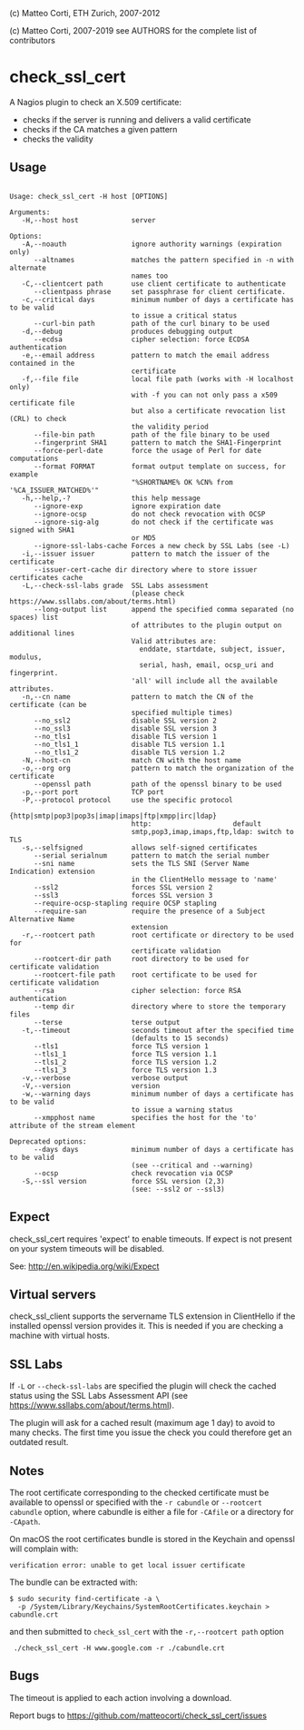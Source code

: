 
 (c) Matteo Corti, ETH Zurich, 2007-2012

 (c) Matteo Corti, 2007-2019
  see AUTHORS for the complete list of contributors

# check_ssl_cert

A Nagios plugin to check an X.509 certificate:
 - checks if the server is running and delivers a valid certificate
 - checks if the CA matches a given pattern
 - checks the validity

## Usage

```

Usage: check_ssl_cert -H host [OPTIONS]

Arguments:
   -H,--host host             server

Options:
   -A,--noauth                ignore authority warnings (expiration only)
      --altnames              matches the pattern specified in -n with alternate
                              names too
   -C,--clientcert path       use client certificate to authenticate
      --clientpass phrase     set passphrase for client certificate.
   -c,--critical days         minimum number of days a certificate has to be valid
                              to issue a critical status
      --curl-bin path         path of the curl binary to be used
   -d,--debug                 produces debugging output
      --ecdsa                 cipher selection: force ECDSA authentication
   -e,--email address         pattern to match the email address contained in the
                              certificate
   -f,--file file             local file path (works with -H localhost only)
                              with -f you can not only pass a x509 certificate file
                              but also a certificate revocation list (CRL) to check
                              the validity period
      --file-bin path         path of the file binary to be used
      --fingerprint SHA1      pattern to match the SHA1-Fingerprint
      --force-perl-date       force the usage of Perl for date computations
      --format FORMAT         format output template on success, for example
                              "%SHORTNAME% OK %CN% from '%CA_ISSUER_MATCHED%'"
   -h,--help,-?               this help message
      --ignore-exp            ignore expiration date
      --ignore-ocsp           do not check revocation with OCSP
      --ignore-sig-alg        do not check if the certificate was signed with SHA1
                              or MD5
      --ignore-ssl-labs-cache Forces a new check by SSL Labs (see -L)
   -i,--issuer issuer         pattern to match the issuer of the certificate
      --issuer-cert-cache dir directory where to store issuer certificates cache
   -L,--check-ssl-labs grade  SSL Labs assessment
                              (please check https://www.ssllabs.com/about/terms.html)
      --long-output list      append the specified comma separated (no spaces) list
                              of attributes to the plugin output on additional lines
                              Valid attributes are:
                                enddate, startdate, subject, issuer, modulus,
                                serial, hash, email, ocsp_uri and fingerprint.
                              'all' will include all the available attributes.
   -n,--cn name               pattern to match the CN of the certificate (can be
                              specified multiple times)
      --no_ssl2               disable SSL version 2
      --no_ssl3               disable SSL version 3
      --no_tls1               disable TLS version 1
      --no_tls1_1             disable TLS version 1.1
      --no_tls1_2             disable TLS version 1.2
   -N,--host-cn               match CN with the host name
   -o,--org org               pattern to match the organization of the certificate
      --openssl path          path of the openssl binary to be used
   -p,--port port             TCP port
   -P,--protocol protocol     use the specific protocol
                              {http|smtp|pop3|pop3s|imap|imaps|ftp|xmpp|irc|ldap}
                              http:                    default
                              smtp,pop3,imap,imaps,ftp,ldap: switch to TLS
   -s,--selfsigned            allows self-signed certificates
      --serial serialnum      pattern to match the serial number
      --sni name              sets the TLS SNI (Server Name Indication) extension
                              in the ClientHello message to 'name'
      --ssl2                  forces SSL version 2
      --ssl3                  forces SSL version 3
      --require-ocsp-stapling require OCSP stapling
      --require-san           require the presence of a Subject Alternative Name
                              extension
   -r,--rootcert path         root certificate or directory to be used for
                              certificate validation
      --rootcert-dir path     root directory to be used for certificate validation
      --rootcert-file path    root certificate to be used for certificate validation
      --rsa                   cipher selection: force RSA authentication
      --temp dir              directory where to store the temporary files
      --terse                 terse output
   -t,--timeout               seconds timeout after the specified time
                              (defaults to 15 seconds)
      --tls1                  force TLS version 1
      --tls1_1                force TLS version 1.1
      --tls1_2                force TLS version 1.2
      --tls1_3                force TLS version 1.3
   -v,--verbose               verbose output
   -V,--version               version
   -w,--warning days          minimum number of days a certificate has to be valid
                              to issue a warning status
      --xmpphost name         specifies the host for the 'to' attribute of the stream element

Deprecated options:
      --days days             minimum number of days a certificate has to be valid
                              (see --critical and --warning)
      --ocsp                  check revocation via OCSP
   -S,--ssl version           force SSL version (2,3)
                              (see: --ssl2 or --ssl3)
```

## Expect

check_ssl_cert requires 'expect' to enable timeouts. If expect is not
present on your system timeouts will be disabled.

See: http://en.wikipedia.org/wiki/Expect

## Virtual servers

check_ssl_client supports the servername TLS extension in ClientHello
if the installed openssl version provides it. This is needed if you
are checking a machine with virtual hosts.

## SSL Labs

If `-L` or `--check-ssl-labs` are specified the plugin will check the
cached status using the SSL Labs Assessment API (see
https://www.ssllabs.com/about/terms.html).

The plugin will ask for a cached result (maximum age 1 day) to avoid
to many checks. The first time you issue the check you could therefore
get an outdated result.

## Notes

The root certificate corresponding to the checked certificate must be
available to openssl or specified with the `-r cabundle` or
`--rootcert cabundle` option, where cabundle is either a file for `-CAfile`
or a directory for `-CApath`.

On macOS the root certificates bundle is stored in the Keychain and
openssl will complain with:

```
verification error: unable to get local issuer certificate
```

The bundle can be extracted with:

```
$ sudo security find-certificate -a \
  -p /System/Library/Keychains/SystemRootCertificates.keychain > cabundle.crt
```

and then submitted to `check_ssl_cert` with the `-r,--rootcert path` option

```
 ./check_ssl_cert -H www.google.com -r ./cabundle.crt 
```

## Bugs

The timeout is applied to each action involving a download.

Report bugs to https://github.com/matteocorti/check_ssl_cert/issues
